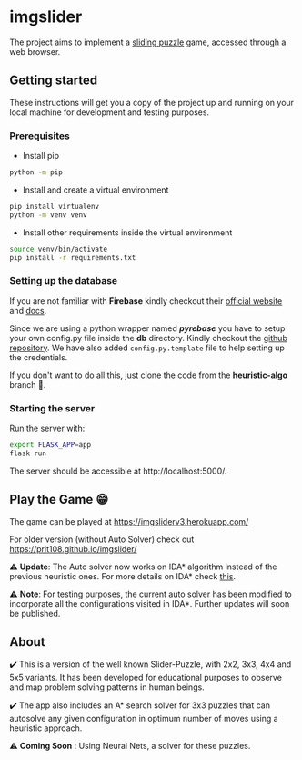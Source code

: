 # imgslider

The project aims to implement a [sliding puzzle](https://en.wikipedia.org/wiki/Sliding_puzzle) game, accessed through a web browser.<br/>

## Getting started

These instructions will get you a copy of the project up and running on your local machine for development and testing purposes.

### Prerequisites

- Install pip
```bash
python -m pip
```

- Install and create a virtual environment
```bash
pip install virtualenv
python -m venv venv
```

- Install other requirements inside the virtual environment
```bash
source venv/bin/activate
pip install -r requirements.txt
```
### Setting up the database

If you are not familiar with **Firebase** kindly checkout their [official website](https://firebase.google.com) and [docs](https://firebase.google.com/docs).

Since we are using a python wrapper named _**pyrebase**_ you have to setup your own config.py file inside the **db** directory. Kindly checkout the [github repository](https://github.com/thisbejim/Pyrebase). We have also added ```config.py.template``` file to help setting up the credentials. 

If you don't want to do all this, just clone the code from the **heuristic-algo** branch 🙂.

### Starting the server
Run the server with:
```bash
export FLASK_APP=app
flask run
```
The server should be accessible at http://localhost:5000/.

## Play the Game 😁
The game can be played at https://imgsliderv3.herokuapp.com/

For older version (without Auto Solver) check out https://prit108.github.io/imgslider/

⚠️ **Update**: The Auto solver now works on IDA* algorithm instead of the previous heuristic ones. For more details on IDA* check [this](https://en.wikipedia.org/wiki/Iterative_deepening_A*).

⚠️ **Note**: For testing purposes, the current auto solver has been modified to incorporate all the configurations visited in IDA*. Further updates will soon be published.

## About 
✔️ This is a version of the well known Slider-Puzzle, with 2x2, 3x3, 4x4 and 5x5 variants. It has been developed for educational purposes to observe and map   problem solving patterns in human beings.

✔️ The app also includes an A* search solver for 3x3 puzzles that can autosolve any given configuration in optimum number of moves using a heuristic approach.

⚠️ **Coming Soon** : Using Neural Nets, a solver for these puzzles.
